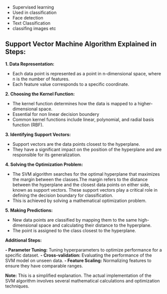 - Supervised learning
- Used in classification 
- Face detection
- Text Classification
- classifing images etc

## Support Vector Machine Algorithm Explained in Steps:

**1. Data Representation:**

- Each data point is represented as a point in n-dimensional space, where n is the number of features.
- Each feature value corresponds to a specific coordinate.

**2. Choosing the Kernel Function:**

- The kernel function determines how the data is mapped to a higher-dimensional space.
- Essential for non linear decision boundery
- Common kernel functions include linear, polynomial, and radial basis function (RBF).

**3. Identifying Support Vectors:**

- Support vectors are the data points closest to the hyperplane.
- They have a significant impact on the position of the hyperplane and are responsible for its generalization.


**4. Solving the Optimization Problem:**

- The SVM algorithm searches for the optimal hyperplane that maximizes the margin between the classes.The margin refers to the distance between the hyperplane and the closest data points on either side, known as support vectors. These support vectors play a critical role in defining the decision boundary for classification.
- This is achieved by solving a mathematical optimization problem.

**5. Making Predictions:**

- New data points are classified by mapping them to the same high-dimensional space and calculating their distance to the hyperplane.
- The point is assigned to the class closest to the hyperplane.

**Additional Steps:**

**- Parameter Tuning:** Tuning hyperparameters to optimize performance for a specific dataset. **- Cross-validation:** Evaluating the performance of the SVM model on unseen data. **- Feature Scaling:** Normalizing features to ensure they have comparable ranges.

**Note:** This is a simplified explanation. The actual implementation of the SVM algorithm involves several mathematical calculations and optimization techniques.